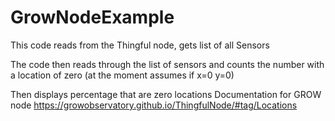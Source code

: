 # GrowNodeExample
This code reads from the Thingful node, gets  list of all Sensors

The code then reads through the list of sensors and counts the number with a location of
zero (at the moment assumes if x=0 y=0)

Then displays percentage that are zero locations
Documentation for GROW node
https://growobservatory.github.io/ThingfulNode/#tag/Locations



